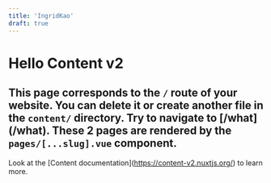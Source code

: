 ```yaml
---
title: 'IngridKao'
draft: true
---
```


# Hello Content v2
This page corresponds to the `/` route of your website. You can delete it or create another file in the `content/` directory. 
Try to navigate to \[/what\](/what). These 2 pages are rendered by the `pages/[...slug].vue` component.
---
Look at the \[Content documentation\](https://content-v2.nuxtjs.org/) to learn more.
